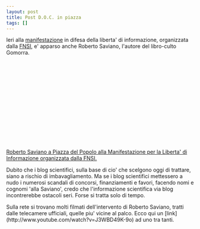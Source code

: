 ```yaml
---
layout: post
title: Post D.O.C. in piazza
tags: []
---
```


Ieri alla [manifestazione](http://www.fnsi.it/Esterne/Pag_vedinews.asp?AKey=10350) in difesa della liberta' di informazione, organizzata dalla [FNSI](http://www.fnsi.it/), e' apparso anche Roberto Saviano, l'autore del libro-culto Gomorra.

<object width="400" height="220">
<param name="allowfullscreen" value="true" /><param name="allowscriptaccess" value="always" /><param name="movie" value="http://vimeo.com/moogaloop.swf?clip_id=6892789&amp;server=vimeo.com&amp;show_title=1&amp;show_byline=1&amp;show_portrait=0&amp;color=00ADEF&amp;fullscreen=1" /><embed src="http://vimeo.com/moogaloop.swf?clip_id=6892789&amp;server=vimeo.com&amp;show_title=1&amp;show_byline=1&amp;show_portrait=0&amp;color=00ADEF&amp;fullscreen=1" type="application/x-shockwave-flash" allowfullscreen="true" allowscriptaccess="always" width="400" height="220"></embed></object>

<p>
<a href="http://vimeo.com/6892789">Roberto Saviano a Piazza del Popolo alla Manifestazione per la Liberta' di Informazione organizzata dalla FNSI.</a>

</p>
<p>
Dubito che i blog scientifici, sulla base di cio' che scelgono oggi di trattare, siano a rischio di imbavagliamento. Ma se i blog scientifici mettessero a nudo i numerosi scandali di concorsi, finanziamenti e favori, facendo nomi e cognomi 'alla Saviano', credo che l'informazione scientifica via blog incontrerebbe ostacoli seri. Forse si tratta solo di tempo.

</p>
Sulla rete si trovano molti filmati dell'intervento di Roberto Saviano, tratti dalle telecamere ufficiali, quelle piu' vicine al palco. Ecco qui un [link](http://www.youtube.com/watch?v=J3WBD49K-9o) ad uno tra tanti.
